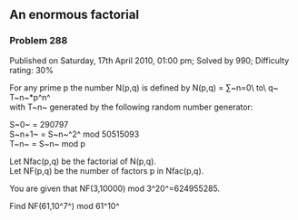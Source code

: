 An enormous factorial
---------------------

### Problem 288

Published on Saturday, 17th April 2010, 01:00 pm; Solved by 990;
Difficulty rating: 30%

For any prime p the number N(p,q) is defined by N(p,q) = ∑~n=0\\ to\\ q~
T~n~\*p^n^\
 with T~n~ generated by the following random number generator:

S~0~ = 290797\
 S~n+1~ = S~n~^2^ mod 50515093\
 T~n~ = S~n~ mod p

Let Nfac(p,q) be the factorial of N(p,q).\
 Let NF(p,q) be the number of factors p in Nfac(p,q).

You are given that NF(3,10000) mod 3^20^=624955285.

Find NF(61,10^7^) mod 61^10^
